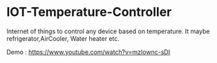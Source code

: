 # IOT-Temperature-Controller
Internet of things to control any device based on temperature. It maybe refrigerator,AirCooler, Water heater etc.

Demo : https://www.youtube.com/watch?v=mzIownc-sDI
